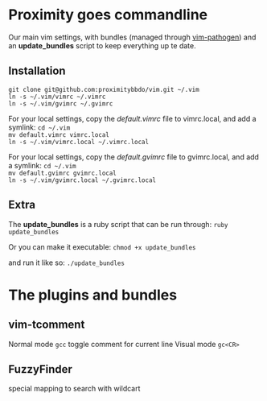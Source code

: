 Proximity goes commandline
==========================

Our main vim settings, with bundles (managed through [vim-pathogen](https://github.com/tpope/vim-pathogen)) and an **update_bundles** script to keep everything up te date.

Installation
------------
`git clone git@github.com:proximitybbdo/vim.git ~/.vim`  
`ln -s ~/.vim/vimrc ~/.vimrc`  
`ln -s ~/.vim/gvimrc ~/.gvimrc`  

For your local settings, copy the *default.vimrc* file to vimrc.local, and add a symlink:
`cd ~/.vim`  
`mv default.vimrc vimrc.local`  
`ln -s ~/.vim/vimrc.local ~/.vimrc.local`  

For your local settings, copy the *default.gvimrc* file to gvimrc.local, and add a symlink:
`cd ~/.vim`  
`mv default.gvimrc gvimrc.local`  
`ln -s ~/.vim/gvimrc.local ~/.gvimrc.local`  

Extra
-----
The **update_bundles** is a ruby script that can be run through:
`ruby update_bundles`

Or you can make it executable:
`chmod +x update_bundles`

and run it like so:
`./update_bundles`

The plugins and bundles
=======================

vim-tcomment
------------
Normal mode
`gcc` toggle comment for current line
Visual mode
`gc<CR>`


FuzzyFinder
-----------
special mapping <c-s> to search with wildcart

